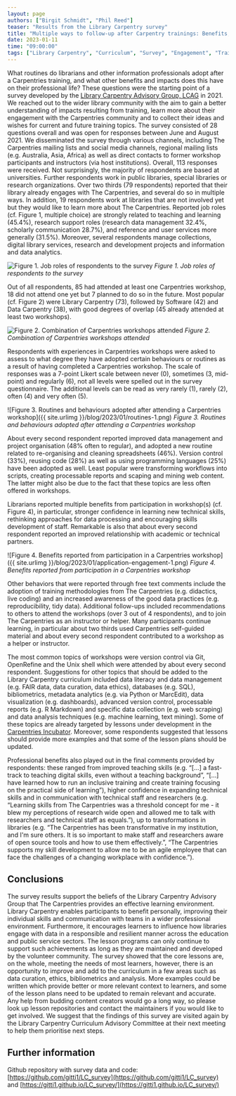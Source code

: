 ```yaml
---
layout: page
authors: ["Birgit Schmidt", "Phil Reed"]
teaser: "Results from the Library Carpentry survey"
title: "Multiple ways to follow-up after Carpentry trainings: Benefits, impacts and librarians’ wishes"
date: 2023-01-11
time: "09:00:00"
tags: ["Library Carpentry", "Curriculum", "Survey", "Engagement", "Training Impact"]
---
```


What routines do librarians and other information professionals adopt after a Carpentries training, and what other benefits and impacts does this have on 
their professional life? These questions were the starting point of a survey developed by the 
[Library Carpentry Advisory Group, LCAG](https://librarycarpentry.org/advisory/) in 2021. We reached out to the wider library community with the aim to 
gain a better understanding of impacts resulting from training, learn more about their engagement with the Carpentries community and to collect their 
ideas and wishes for current and future training topics. The survey consisted of 28 questions overall and was open for responses between 
June and August 2021. We disseminated the survey through various channels, including The Carpentries mailing lists and social media channels, regional 
mailing lists (e.g. Australia, Asia, Africa) as well as direct contacts to former workshop participants and instructors (via host institutions). Overall, 
113 responses were received. Not surprisingly, the majority of respondents are based at universities. Further respondents work in public libraries, 
special libraries or research organizations. Over two thirds (79 respondents) reported that their library already engages with The Carpentries, and 
several do so in multiple ways. In addition, 19 respondents work at libraries that are not involved yet but they would like to learn more about 
The Carpentries. Reported job roles (cf. Figure 1, multiple choice) are strongly related to teaching and learning (45.4%), research support roles 
(research data management 32.4%, scholarly communication 28.7%), and reference and user services more generally (31.5%). Moreover, several respondents 
manage collections, digital library services, research and development projects and information and data analytics. 

![Figure 1. Job roles of respondents to the survey](/blog/2023/01/job-roles-1.png) 
_Figure 1. Job roles of respondents to the survey_

Out of all respondents, 85 had attended at least one Carpentries workshop, 18 did not attend one yet but 7 planned to do so in the future. Most popular 
(cf. Figure 2) were Library Carpentry (73), followed by Software (42) and Data Carpentry (38), with good degrees of overlap (45 already attended at least 
two workshops). 

![Figure 2. Combination of Carpentries workshops attended](/blog/2023/01/workshop-attendance-content-2.png) 
_Figure 2. Combination of Carpentries workshops attended_

Respondents with experiences in Carpentries workshops were asked to assess to what degree they have adopted certain behaviours or routines as a result 
of having completed a Carpentries workshop. The scale of responses was a 7-point Likert scale between never (0), sometimes (3, mid-point) and regularly 
(6), not all levels were spelled out in the survey questionnaire. The additional levels can be read as very rarely (1), rarely (2), often (4) and very 
often (5).

![Figure 3. Routines and behaviours adopted after attending a Carpentries workshop]({{ site.urlimg 
}}/blog/2023/01/routines-1.png)
_Figure 3. Routines and behaviours adopted after attending a Carpentries workshop_

About every second respondent reported improved data management and project organisation (48% often to regular), and adopted a new routine related to 
re-organising and cleaning spreadsheets (46%). Version control (33%), reusing code (28%) as well as using programming languages (25%) have been adopted 
as well. Least popular were transforming workflows into scripts, creating processable reports and scaping and mining web content. The latter might also 
be due to the fact that these topics are less often offered in workshops. 

Librarians reported multiple benefits from participation in workshop(s) (cf. Figure 4), in particular, stronger confidence in learning new technical 
skills, rethinking approaches for data processing and encouraging skills development of staff. Remarkable is also that about every second respondent 
reported an improved relationship with academic or technical partners.  

![Figure 4. Benefits reported from participation in a Carpentries workshop]({{ site.urlimg 
}}/blog/2023/01/application-engagement-1.png) 
_Figure 4. Benefits reported from participation in a Carpentries workshop_

Other behaviors that were reported through free text comments include the adoption of training methodologies from The Carpentries (e.g. didactics, 
live coding) and an increased awareness of the good data practices (e.g. reproducibility, tidy data). Additional follow-ups included recommendations 
to others to attend the workshops (over 3 out of 4 respondents), and to join The Carpentries as an instructor or helper. Many participants continue 
learning, in particular about two thirds used Carpentries self-guided material and about every second respondent contributed to a workshop as a helper 
or instructor. 

The most common topics of workshops were version control via Git, OpenRefine and the Unix shell which were attended by about every second respondent. 
Suggestions for other topics that should be added to the Library Carpentry curriculum included data literacy and data management (e.g. FAIR data, data 
curation, data ethics), databases (e.g. SQL), bibliometrics, metadata analytics (e.g. via Python or MarcEdit), data visualization (e.g. dashboards), 
advanced version control, processable reports (e.g. R Markdown) and specific data collection (e.g. web scraping) and data analysis techniques (e.g. 
machine learning, text mining). Some of these topics are already targeted by lessons under development in the 
[Carpentries Incubator](https://carpentries.org/community-lessons/). Moreover, some respondents suggested that lessons should provide more examples 
and that some of the lesson plans should be updated. 

Professional benefits also played out in the final comments provided by respondents: these ranged from improved teaching skills (e.g. “[...] a 
fast-track to teaching digital skills, even without a teaching background”, “[...] have learned how to run an inclusive training and create training 
focusing on the practical side of learning”), higher confidence in expanding technical skills and in communication with technical staff and researchers 
(e.g. “Learning skills from The Carpentries was a threshold concept for me - it blew my perceptions of research wide open and allowed me to talk with 
researchers and technical staff as equals.”), up to transformations in libraries (e.g. “The Carpentries has been transformative in my institution, and 
I'm sure others. It is so important to make staff and researchers aware of open source tools and how to use them effectively.”, “The Carpentries 
supports my skill development to allow me to be an agile employee that can face the challenges of a changing workplace with confidence.”).  

## Conclusions
The survey results support the beliefs of the Library Carpentry Advisory Group that The Carpentries provides an effective learning environment. 
Library Carpentry enables participants to benefit personally, improving their individual skills and communication with teams in a wider professional 
environment. Furthermore, it encourages learners to influence how libraries engage with data in a responsible and resilient manner across the education 
and public service sectors. The lesson programs can only continue to support such achievements as long as they are maintained and developed by the 
volunteer community. The survey showed that the core lessons are, on the whole, meeting the needs of most learners, however, there is an opportunity to 
improve and add to the curriculum in a few areas such as data curation, ethics, bibliometrics and analysis. More examples could be written which provide 
better or more relevant context to learners, and some of the lesson plans need to be updated to remain relevant and accurate. Any help from budding 
content creators would go a long way, so please look up lesson repositories and contact the maintainers if you would like to get involved. We suggest 
that the findings of this survey are visited again by the Library Carpentry Curriculum Advisory Committee at their next meeting to help them prioritise 
next steps.


## Further information
Github repository with survey data and code: [https://github.com/gitti1/LC_survey](https://github.com/gitti1/LC_survey) and 
[https://gitti1.github.io/LC_survey/](https://gitti1.github.io/LC_survey/) 






